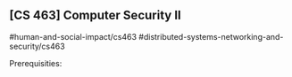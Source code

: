 ## [CS 463] Computer Security II

#human-and-social-impact/cs463
#distributed-systems-networking-and-security/cs463

Prerequisities:
